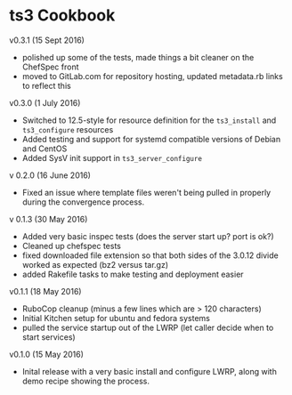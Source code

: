 # ts3 Cookbook

v0.3.1 (15 Sept 2016)
- polished up some of the tests, made things a bit cleaner on the ChefSpec front
- moved to GitLab.com for repository hosting, updated metadata.rb links to reflect this

v0.3.0 (1 July 2016)

- Switched to 12.5-style for resource definition for the `ts3_install` and `ts3_configure` resources
- Added testing and support for systemd compatible versions of Debian and CentOS
- Added SysV init support in `ts3_server_configure`

v 0.2.0 (16 June 2016)

- Fixed an issue where template files weren't being pulled in properly during the convergence process.

v 0.1.3 (30 May 2016)

- Added very basic inspec tests (does the server start up? port is ok?)
- Cleaned up chefspec tests
- fixed downloaded file extension so that both sides of the 3.0.12 divide worked as expected (bz2 versus tar.gz)
- added Rakefile tasks to make testing and deployment easier

v0.1.1 (18 May 2016)

- RuboCop cleanup (minus a few lines which are > 120 characters)
- Initial Kitchen setup for ubuntu and fedora systems
- pulled the service startup out of the LWRP (let caller decide when to start services)

v0.1.0 (15 May 2016)

- Inital release with a very basic install and configure LWRP, along with demo recipe showing the process.
